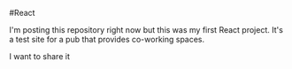 #React

I'm posting this repository right now but this was my first React project.
It's a test site for a pub that provides co-working spaces.

I want to share it
